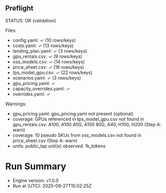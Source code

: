 ## Preflight
STATUS: OK (validation)

Files:
- config.yaml: ✓ (10 rows/keys)
- costs.yaml: ✓ (13 rows/keys)
- lending_plan.yaml: ✓ (3 rows/keys)
- gpu_rentals.csv: ✓ (9 rows/keys)
- oss_models.csv: ✓ (14 rows/keys)
- price_sheet.csv: ✓ (18 rows/keys)
- tps_model_gpu.csv: ✓ (22 rows/keys)
- scenarios.yaml: ✓ (3 rows/keys)
- gpu_pricing.yaml: ✓
- capacity_overrides.yaml: ✓
- overrides.yaml: ✓

Warnings:
- gpu_pricing.yaml: gpu_pricing.yaml not present (optional)
- coverage: GPUs referenced in tps_model_gpu.csv not found in gpu_rentals.csv: A100, A100 40G, A100 80G, A40, H100, H200 (Step A: warn)
- coverage: 10 pseudo SKUs from oss_models.csv not found in price_sheet.csv (Step A: warn)
- units: public_tap unit(s) observed: 1k_tokens
# Run Summary
- Engine version: v1.0.0
- Run at (UTC): 2025-09-27T15:02:25Z
